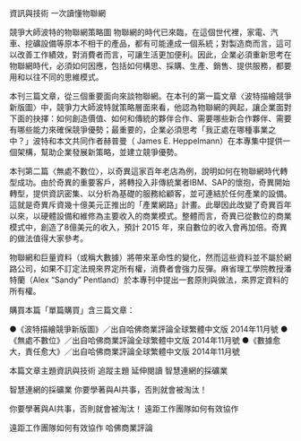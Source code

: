 資訊與技術 一次讀懂物聯網

競爭大師波特的物聯網策略圖
物聯網的時代已來臨，在這個世代裡，家電、汽車、挖礦設備等原本不相干的產品，都有可能連成一個系統；對製造商而言，這可以改善工作績效，對消費者而言，可讓生活更加便利。因此，企業必須重新思考在物聯網時代，必須如何因應，包括如何構思、採購、生產、銷售、提供服務，都要用和以往不同的思維模式。

本刊三篇文章，從三個重要面向來談物聯網。在本刊的第一篇文章〈波特描繪競爭新版圖〉中，競爭力大師波特就策略層面來看，他認為物聯網的興起，讓企業面對下面的抉擇：如何創造價值、如何和傳統的夥伴合作、需要哪些新合作夥伴、需要有哪些能力來確保競爭優勢；最重要的，企業必須思考「我正處在哪種事業之中？」波特和本文共同作者赫普曼（ James E. Heppelmann）在本專集中提供一個架構，幫助企業發展新策略，並建立競爭優勢。

本刊第二篇〈無處不數位〉，以奇異這家百年老店為例，說明如何在物聯網時代轉型成功。由於奇異的重要客戶，將轉投入非傳統業者IBM、SAP的懷抱，奇異開始轉型，提供資訊密集、以分析為基礎的服務給顧客，並可連結於任何產業的設備。這就是奇異斥資幾十億美元正推出的「產業網路」計畫。此舉因此改變了奇異百年以來，以硬體設備和維修為主要收入的商業模式。整體而言，奇異已從數位的商業模式中，創造了8億美元的收入，預計 2015 年，來自數位的收入會再加倍。奇異的做法值得大家參考。

物聯網和巨量資料（或稱大數據）將帶來革命性的變化，然而這些資料並不屬於網路公司，如果不訂定法規來界定所有權，消費者會強力反彈。麻省理工學院教授潘特蘭（Alex “Sandy” Pentland）於本專刊中提出一套原則與做法，來界定資料的所有權。

購買本篇「單篇購買」含三篇文章：

●《波特描繪競爭新版圖》／出自哈佛商業評論全球繁體中文版 2014年11月號 ●《無處不數位》／出自哈佛商業評論全球繁體中文版 2014年11月號 ●《數據愈大，責任愈大》／出自哈佛商業評論全球繁體中文版 2014年11月號

本篇文章主題資訊與技術 追蹤主題 延伸閱讀 智慧連網的採礦業

智慧連網的採礦業 你要學著與AI共事，否則就會被淘汰！

你要學著與AI共事，否則就會被淘汰！ 遠距工作團隊如何有效協作

遠距工作團隊如何有效協作 哈佛商業評論
